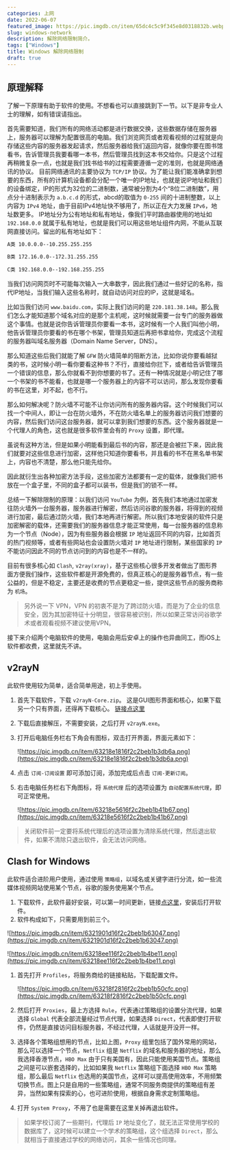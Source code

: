 ```yaml
---
categories: 上网
date: 2022-06-07
featured_image: https://pic.imgdb.cn/item/65dc4c5c9f345e8d0318832b.webp
slug: windows-network
description: 解除网络限制简介。
tags: ["Windows"]
title: Windows 解除网络限制
draft: true
---
```

## **原理解释**

了解一下原理有助于软件的使用。不想看也可以直接跳到下一节。以下是非专业人士的理解，如有错误请指出。

首先需要知道，我们所有的网络活动都是进行数据交换，这些数据存储在服务器上，服务器可以理解为配置很高的电脑。我们浏览网页或者观看视频的过程就是向存储这些内容的服务器发起请求，然后服务器给我们返回内容，就像你要在图书馆看书，告诉管理员我要看哪一本书，然后管理员找到这本书交给你。只是这个过程再稍微复杂一点，也就是我们找书给书的过程需要遵循一定的准则，也就是网络通讯的协议。
目前网络通讯的主要协议为 `TCP/IP` 协议。为了能让我们能准确拿到想要的东西，所有的计算机设备都会分配一个唯一的IP地址，也就是说IP地址和我们的设备绑定，IP的形式为32位的二进制数，通常被分割为4个“8位二进制数”，用点分十进制表示为 `a.b.c.d` 的形式，abcd的取值为 `0-255` 间的十进制整数，以上内容为 `IPv4` 地址，由于目前IPv4地址快不够用了，所以正在大力发展 `IPv6`，地址数更多。
IP地址分为公有地址和私有地址，像我们平时路由器使用的地址如 `192.168.0.0` 就属于私有地址，也就是我们可以用这些地址组件内网，不能从互联网直接访问。留出的私有地址如下：

```bash
A类 10.0.0.0--10.255.255.255
 
B类 172.16.0.0--172.31.255.255
 
C类 192.168.0.0--192.168.255.255
```

当我们访问网页时不可能每次输入一大串数字，因此我们通过一些好记的名称，指代IP地址，当我们输入这些名称时，就自动访问对应的IP，这就是域名。

比如当我们访问 `www.baidu.com`，实际上我们访问的是 `220.181.38.148`。那么我们怎么才能知道那个域名对应的是那个主机呢，这时候就需要一台专门的服务器做这个事情。也就是说你告诉管理员你要看一本书，这时候有一个人我们叫他小明，他告诉管理员你要看的书在哪个书架，管理员知道后再把书拿给你，完成这个流程的服务器叫域名服务器（Domain Name Server，DNS）。

那么知道这些后我们就能了解 `GFW` 防火墙简单的阻断方法，比如你说你要看越狱类的书，这时候小明一看你要看这种书？不行，直接给你拦下，或者给告诉管理员一个错误的信息，那么你就看不到你想要的书了。还有一种情况就是小明记住了哪一个书架的书不能看，也就是哪一个服务器上的内容不可以访问，那么发现你要看的书在这里，对不起，也不行。

那么如何解决呢？防火墙不可能不让你访问所有的服务器内容。这个时候我们可以找一个中间人，即让一台在防火墙外，不在防火墙名单上的服务器访问我们想要的内容，然后我们访问这台服务器，就可以拿到我们想要的东西。这个服务器就是一个代理人的角色，这也就是很多软件里会有的 `Proxy` 设置，即代理。

虽说有这种方法，但是如果小明能看到最后书的内容，那还是会被拦下来，因此我们就要对这些信息进行加密，这样他只知道你要看书，并且看的书不在黑名单书架上，内容也不清楚，那么他只能先给你。

因此就衍生出各种加密方法手段，这些加密方法都要有一定的载体，就像我们把书放在一个盒子里，不同的盒子都可以装书，但是我们的锁不一样。

总结一下解除限制的原理：以我们访问 `YouTube` 为例，首先我们本地通过加密发往防火墙外一台服务器，服务器进行解密，然后访问谷歌的服务器，将得到的视频进行加密，最后通过防火墙，我们本地再进行解密。所以我们本地安装的软件只是加密解密的载体，还需要我们的服务器信息才能正常使用，每一台服务器的信息称为一个节点（Node），因为有些服务器会根据 `IP` 地址返回不同的内容，比如首页的热门视频等，或者有些网站也会设置防火墙对 `IP` 地址进行限制，某些国家的 `IP` 不能访问因此不同的节点访问到的内容也是不一样的。

目前有很多核心如 `Clash`, `v2ray(xray)`，基于这些核心很多开发者做出了图形界面方便我们操作，这些软件都是开源免费的，但真正核心的是服务器节点，有一些公益的，但是不稳定，主要还是收费的节点更稳定一些，提供这些节点的服务商称为 `机场`。

> 另外说一下 VPN，VPN 的初衷不是为了跨过防火墙，而是为了企业的信息安全，因为其加密特征十分明显，很容易被识别，所以如果正常访问谷歌学术或者观看视频不建议使用VPN。
> 

接下来介绍两个电脑软件的使用，电脑会用后安卓上的操作也异曲同工，而iOS上软件都收费，这里就先不讲。

## **v2rayN**

此软件使用较为简单，适合简单用途，初上手使用。

1. 首先下载软件，下载 `v2rayN-Core.zip`。
这是GUI图形界面和核心，如果下载另一个只有界面，还得再下载核心。
[链接点这里](https://github.com/2dust/v2rayN/releases)
2. 下载后直接解压，不需要安装，之后打开 `v2rayN.exe`。
3. 打开后电脑任务栏右下角会有图标，双击打开界面，界面元素如下：
   
    ![https://pic.imgdb.cn/item/63218e1816f2c2beb1b3db6a.png](https://pic.imgdb.cn/item/63218e1816f2c2beb1b3db6a.png)
    
4. 点击 `订阅-订阅设置` 即可添加订阅，添加完成后点击 `订阅-更新订阅`。
5. 右击电脑任务栏右下角图标，将 `系统代理` 后的选项设置为 `自动配置系统代理`，即可正常使用。
   
    ![https://pic.imgdb.cn/item/63218e5616f2c2beb1b41b67.png](https://pic.imgdb.cn/item/63218e5616f2c2beb1b41b67.png)
    

> 关闭软件前一定要将系统代理后的选项设置为清除系统代理，然后退出软件，如果不清除只退出软件，会无法访问网络。
> 

## **Clash for Windows**

此软件适合进阶用户使用，通过使用 `策略组`，以域名或关键字进行分流，如一些流媒体视频网站使用某个节点，谷歌的服务使用某个节点。

1. 下载软件，此软件最好安装，可以第一时间更新，链接[点这里](https://github.com/Fndroid/clash_for_windows_pkg/releases)，安装后打开软件。
2. 软件构成如下，只需要用到前三个。

![https://pic.imgdb.cn/item/6321901d16f2c2beb1b63047.png](https://pic.imgdb.cn/item/6321901d16f2c2beb1b63047.png)

![https://pic.imgdb.cn/item/63218ee116f2c2beb1b4be11.png](https://pic.imgdb.cn/item/63218ee116f2c2beb1b4be11.png)

1. 首先打开 `Profiles`，将服务商给的链接粘贴，下载配置文件。

    ![https://pic.imgdb.cn/item/63218f2816f2c2beb1b50cfc.png](https://pic.imgdb.cn/item/63218f2816f2c2beb1b50cfc.png)

2. 然后打开 `Proxies`，最上方选择 `Rule`，代表通过策略组的设置分流代理，如果选择 `Global` 代表全部流量经过节点代理，如果选择 `Direct`，代表即使打开软件，仍然是直接访问目标服务器，不经过代理，人话就是开没开一样。
3. 选择各个策略组想用的节点，比如上图，`Proxy` 组里包括了国外常用的网站，那么可以选择一个节点，`Netflix` 组是 `Netflix` 的域名和服务器的地址，那么我选择香港节点，`HBO Max` 由于只有美国有，因此只能使用美国节点。策略组之间是可以嵌套选择的，比如如果我 `Netflix` 策略组下面选择 `HBO Max` 策略组，那么最后 `Netflix` 也选用的美国节点，这样可以提高使用效率，不用频繁切换节点。图上只是自用的一些策略组，通常不同服务商提供的策略组有差异，当然如果有探索的心，也可进阶使用，根据自身需求定制策略组。
4. 打开 `System Proxy`，不用了也是需要在这里关掉再退出软件。

> 如果学校订阅了一些期刊，代理后 `IP` 地址变化了，就无法正常使用学校的数据库了，这时候可以建立一个学术的策略组，这个组选择 `Direct`，那么就相当于直接通过学校的网络访问，其余一些情况也同理。